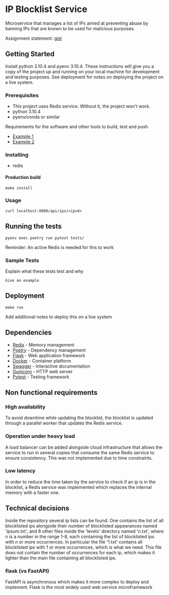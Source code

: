 # IP Blocklist Service

Microservice that manages a list of IPs aimed at preventing abuse by
banning IPs that are known to be used for malicious purposes.

Assignment statement:
[gist](https://gist.github.com/champo/d369a4fc61a3acdaa39e335d973cfb10)

## Getting Started

Install python 3.10.4 and pyenv 3.10.4.
These instructions will give you a copy of the project up and running on
your local machine for development and testing purposes. See deployment
for notes on deploying the project on a live system.

### Prerequisites

- This project uses Redis service. Without it, the project won't work.
- python 3.10.4
- pyenv/conda or similar

Requirements for the software and other tools to build, test and push 
- [Example 1](https://www.example.com)
- [Example 2](https://www.example.com)

### Installing

- redis

#### Production build

    make install

### Usage

    curl localhost:8000/api/ips/<ipv4>


## Running the tests

	pyenv exec poetry run pytest tests/

Reminder: An active Redis is needed for this to work

### Sample Tests

Explain what these tests test and why

    Give an example


## Deployment

    make run

Add additional notes to deploy this on a live system

## Dependencies

  - [Redis](https://redis.io/) - Memory management
  - [Poetry](https://python-poetry.org/) - Dependency management
  - [Flask](https://flask.palletsprojects.com/) - Web application framework
  - [Docker](https://www.docker.com/) - Container platform
  - [Swagger](https://swagger.io/) - Interactive documentation
  - [Gunicorn](https://gunicorn.org/) - HTTP web server
  - [Pytest](https://pytest.org/) - Testing framework
  

## Non functional requirements

### High availability

To avoid downtime while updating the blocklist,
the blocklist is updated through a parallel worker
that updates the Redis service.

### Operation under heavy load

A load balancer can be added alongside cloud infrastructure
that allows the service to run in several copies that consume
the same Redis service to ensure consistency. 
This was not implemented due to time constraints.

### Low latency

In order to reduce the time taken by the service to check if
an ip is in the blocklist, a Redis service was implemented which
replaces the internal memory with a faster one.

## Technical decisions

Inside the repository several ip lists can be found.
One contains the list of all blocklisted ips alongside
their number of blocklisted appearances named 'ipsum.txt',
and 8 other files inside the 'levels' directory named 'n.txt', 
where n is a number in the range 1-8, each containing 
the list of blocklisted ips with n or more occurrences. 
In particular the file '1.txt' contains all blocklisted ips 
with 1 or more occurrences, which is what we need. 
This file does not contain the number of occurrences for each ip, 
which makes it lighter than the main file containing all blocklisted ips.


### flask (vs FastAPI)
FastAPI is asynchronous which makes it more complex to
deploy and implement.
Flask is the most widely used web service microframework
